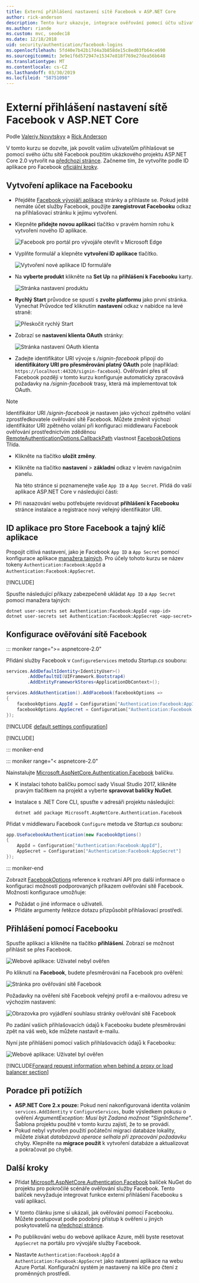 ```yaml
---
title: Externí přihlášení nastavení sítě Facebook v ASP.NET Core
author: rick-anderson
description: Tento kurz ukazuje, integrace ověřování pomocí účtu uživatele Facebooku do stávající aplikace ASP.NET Core.
ms.author: riande
ms.custom: mvc, seodec18
ms.date: 12/18/2018
uid: security/authentication/facebook-logins
ms.openlocfilehash: 5fd40e7b42b17d4a3b858de15c8ed03fb64ce690
ms.sourcegitcommit: 3e9e1f6d572947e15347e818f769e27dea56b648
ms.translationtype: MT
ms.contentlocale: cs-CZ
ms.lasthandoff: 03/30/2019
ms.locfileid: "58751098"
---
```

# <a name="facebook-external-login-setup-in-aspnet-core"></a>Externí přihlášení nastavení sítě Facebook v ASP.NET Core

Podle [Valeriy Novytskyy](https://github.com/01binary) a [Rick Anderson](https://twitter.com/RickAndMSFT)

V tomto kurzu se dozvíte, jak povolit vašim uživatelům přihlašovat se pomocí svého účtu sítě Facebook použitím ukázkového projektu ASP.NET Core 2.0 vytvořit na [předchozí stránce](xref:security/authentication/social/index). Začneme tím, že vytvoříte podle ID aplikace pro Facebook [oficiální kroky](https://developers.facebook.com).

## <a name="create-the-app-in-facebook"></a>Vytvoření aplikace na Facebooku

* Přejděte [Facebook vývojáři aplikace](https://developers.facebook.com/apps/) stránky a přihlaste se. Pokud ještě nemáte účet služby Facebook, použijte **zaregistrovat Facebooku** odkaz na přihlašovací stránku k jejímu vytvoření.

* Klepněte **přidejte novou aplikaci** tlačítko v pravém horním rohu k vytvoření nového ID aplikace.

   ![Facebook pro portál pro vývojáře otevřít v Microsoft Edge](index/_static/FBMyApps.png)

* Vyplňte formulář a klepněte **vytvoření ID aplikace** tlačítko.

  ![Vytvoření nové aplikace ID formuláře](index/_static/FBNewAppId.png)

* Na **vyberte produkt** klikněte na **Set Up** na **přihlášení k Facebooku** karty.

  ![Stránka nastavení produktu](index/_static/FBProductSetup.png)

* **Rychlý Start** průvodce se spustí s **zvolte platformu** jako první stránka. Vynechat Průvodce teď kliknutím **nastavení** odkaz v nabídce na levé straně:

  ![Přeskočit rychlý Start](index/_static/FBSkipQuickStart.png)

* Zobrazí se **nastavení klienta OAuth** stránky:

  ![Stránka nastavení OAuth klienta](index/_static/FBOAuthSetup.png)

* Zadejte identifikátor URI vývoje s */signin-facebook* připojí do **identifikátory URI pro přesměrování platný OAuth** pole (například: `https://localhost:44320/signin-facebook`). Ověřování přes síť Facebook později v tomto kurzu konfiguruje automaticky zpracovává požadavky na */signin-facebook* trasy, která má implementovat tok OAuth.

> [!NOTE]
> Identifikátor URI */signin-facebook* je nastaven jako výchozí zpětného volání zprostředkovatele ověřování sítě Facebook. Můžete změnit výchozí identifikátor URI zpětného volání při konfiguraci middlewaru Facebook ověřování prostřednictvím zděděnou [RemoteAuthenticationOptions.CallbackPath](/dotnet/api/microsoft.aspnetcore.authentication.remoteauthenticationoptions.callbackpath) vlastnost [FacebookOptions](/dotnet/api/microsoft.aspnetcore.authentication.facebook.facebookoptions) Třída.

* Klikněte na tlačítko **uložit změny**.

* Klikněte na tlačítko **nastavení** > **základní** odkaz v levém navigačním panelu.

  Na této stránce si poznamenejte vaše `App ID` a `App Secret`. Přidá do vaší aplikace ASP.NET Core v následující části:

* Při nasazování webu potřebujete revidovat **přihlášení k Facebooku** stránce instalace a registrace nový veřejný identifikátor URI.

## <a name="store-facebook-app-id-and-app-secret"></a>ID aplikace pro Store Facebook a tajný klíč aplikace

Propojit citlivá nastavení, jako je Facebook `App ID` a `App Secret` pomocí konfigurace aplikace [manažera tajných](xref:security/app-secrets). Pro účely tohoto kurzu se název tokeny `Authentication:Facebook:AppId` a `Authentication:Facebook:AppSecret`.

[!INCLUDE[](~/includes/environmentVarableColon.md)]

Spusťte následující příkazy zabezpečeně ukládat `App ID` a `App Secret` pomocí manažera tajných:

```console
dotnet user-secrets set Authentication:Facebook:AppId <app-id>
dotnet user-secrets set Authentication:Facebook:AppSecret <app-secret>
```

## <a name="configure-facebook-authentication"></a>Konfigurace ověřování sítě Facebook

::: moniker range=">= aspnetcore-2.0"

Přidání služby Facebook v `ConfigureServices` metodu *Startup.cs* souboru:

```csharp
services.AddDefaultIdentity<IdentityUser>()
        .AddDefaultUI(UIFramework.Bootstrap4)
        .AddEntityFrameworkStores<ApplicationDbContext>();

services.AddAuthentication().AddFacebook(facebookOptions =>
{
    facebookOptions.AppId = Configuration["Authentication:Facebook:AppId"];
    facebookOptions.AppSecret = Configuration["Authentication:Facebook:AppSecret"];
});
```

[!INCLUDE [default settings configuration](includes/default-settings.md)]

[!INCLUDE[](includes/chain-auth-providers.md)]

::: moniker-end

::: moniker range="< aspnetcore-2.0"

Nainstalujte [Microsoft.AspNetCore.Authentication.Facebook](https://www.nuget.org/packages/Microsoft.AspNetCore.Authentication.Facebook) balíčku.

* K instalaci tohoto balíčku pomocí sady Visual Studio 2017, klikněte pravým tlačítkem na projekt a vyberte **spravovat balíčky NuGet**.
* Instalace s .NET Core CLI, spusťte v adresáři projektu následující:

   `dotnet add package Microsoft.AspNetCore.Authentication.Facebook`

Přidat v middlewaru Facebook `Configure` metoda ve *Startup.cs* souboru:

```csharp
app.UseFacebookAuthentication(new FacebookOptions()
{
    AppId = Configuration["Authentication:Facebook:AppId"],
    AppSecret = Configuration["Authentication:Facebook:AppSecret"]
});
```

::: moniker-end

Zobrazit [FacebookOptions](/dotnet/api/microsoft.aspnetcore.builder.facebookoptions) reference k rozhraní API pro další informace o konfiguraci možností podporovaných příkazem ověřování sítě Facebook. Možnosti konfigurace umožňuje:

* Požádat o jiné informace o uživateli.
* Přidáte argumenty řetězce dotazu přizpůsobit přihlašovací prostředí.

## <a name="sign-in-with-facebook"></a>Přihlášení pomocí Facebooku

Spusťte aplikaci a klikněte na tlačítko **přihlášení**. Zobrazí se možnost přihlásit se přes Facebook.

![Webové aplikace: Uživatel nebyl ověřen](index/_static/DoneFacebook.png)

Po kliknutí na **Facebook**, budete přesměrováni na Facebook pro ověření:

![Stránka pro ověřování sítě Facebook](index/_static/FBLogin.png)

Požadavky na ověření sítě Facebook veřejný profil a e-mailovou adresu ve výchozím nastavení:

![Obrazovka pro vyjádření souhlasu stránky ověřování sítě Facebook](index/_static/FBLoginDone.png)

Po zadání vašich přihlašovacích údajů k Facebooku budete přesměrováni zpět na váš web, kde můžete nastavit e-mailu.

Nyní jste přihlášeni pomocí vašich přihlašovacích údajů k Facebooku:

![Webové aplikace: Uživatel byl ověřen](index/_static/Done.png)

[!INCLUDE[Forward request information when behind a proxy or load balancer section](includes/forwarded-headers-middleware.md)]

## <a name="troubleshooting"></a>Poradce při potížích

* **ASP.NET Core 2.x pouze:** Pokud není nakonfigurovaná identita voláním `services.AddIdentity` v `ConfigureServices`, bude výsledkem pokusu o ověření *ArgumentException: Musí být Zadaná možnost "SignInScheme"*. Šablona projektu použité v tomto kurzu zajistí, že to se provádí.
* Pokud nebyl vytvořen použití počáteční migraci databáze lokality, můžete získat *databázová operace selhala při zpracování požadavku* chyby. Klepněte na **migrace použít** k vytvoření databáze a aktualizovat a pokračovat po chybě.

## <a name="next-steps"></a>Další kroky

* Přidat [Microsoft.AspNetCore.Authentication.Facebook](https://www.nuget.org/packages/Microsoft.AspNetCore.Authentication.Facebook) balíček NuGet do projektu pro pokročilé scénáře ověřování služby Facebook. Tento balíček nevyžaduje integrovat funkce externí přihlášení Facebooku s vaší aplikací. 

* V tomto článku jsme si ukázali, jak ověřování pomocí Facebooku. Můžete postupovat podle podobný přístup k ověření u jiných poskytovatelů na [předchozí stránce](xref:security/authentication/social/index).

* Po publikování webu do webové aplikace Azure, měli byste resetovat `AppSecret` na portálu pro vývojáře služby Facebook.

* Nastavte `Authentication:Facebook:AppId` a `Authentication:Facebook:AppSecret` jako nastavení aplikace na webu Azure Portal. Konfigurační systém je nastavený na klíče pro čtení z proměnných prostředí.
